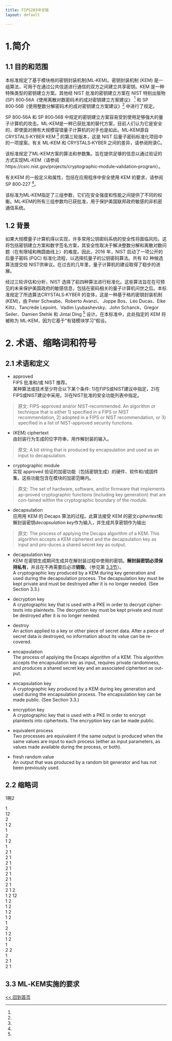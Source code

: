 ```yaml
---
title: FIPS203中文版
layout: default

---
```

# 1.简介
## 1.1 目的和范围

本标准规定了基于模块格的密钥封装机制(ML‑KEM)。密钥封装机制 (KEM) 是一组算法，可用于在通过公共信道进行通信的双方之间建立共享密钥。KEM 是一种特殊类型的密钥建立方案。其他经 NIST 批准的密钥建立方案在 NIST 特别出版物 (SP) 800‑56A《使用离散对数密码术的成对密钥建立方案建议》 [^2] 和 SP 800‑56B《使用整数分解密码术的成对密钥建立方案建议》[^3] 中进行了规定。

SP 800‑56A 和 SP 800‑56B 中规定的密钥建立方案容易受到使用足够强大的量子计算机的攻击。ML‑KEM是一种已获批准的替代方案，目前人们认为它是安全的，即使面对拥有大规模容错量子计算机的对手也是如此。ML‑KEM源自CRYSTALS‑KYBER KEM [^4] 的第三轮版本，这是 NIST 后量子密码标准化项目中的一项提案。有关 ML‑KEM 和 CRYSTALS‑KYBER 之间的差异，请参阅附录C。

该标准规定了ML‑KEM方案的算法和参数集。旨在提供足够的信息以通过验证的方式实现ML‑KEM（请参阅https://csrc.nist.gov/projects/cryptographic‑module‑validation‑program）。

有关KEM 的一般定义和属性，包括在应用程序中安全使用 KEM 的要求，请参阅 SP 800‑227 [^1]。

该标准为ML‑KEM指定了三组参数，它们在安全强度和性能之间提供了不同的权衡。ML‑KEM的所有三组参数均已获批准，用于保护美国联邦政府敏感的非机密通信系统。

## 1.2 背景

如果大规模量子计算机得以实现，许多常用公钥密码系统的安全性将面临风险。这将包括密钥建立方案和数字签名方案，其安全性取决于解决整数分解和离散对数问题（在有限域和椭圆曲线上）的难度。因此，2016 年，NIST 启动了一项公开的后量子密码 (PQC) 标准化流程，以选择抗量子的公钥密码算法。共有 82 种候选算法提交给 NIST供审议。在过去的几年里，量子计算机的建设取得了稳步的进展。

经过三轮评估和分析，NIST 选择了前四种算法进行标准化。这些算法旨在在可预见的未来保护美国政府的敏感信息，包括在密码相关的量子计算机问世之后。本标准规定了所选算法CRYSTALS‑KYBER 的变体，这是一种基于格的密钥封装机制 (KEM)，由 Peter Schwabe、Roberto Avanzi、 Joppe Bos、Léo Ducas、Eike Kiltz、Tancrède Lepoint、Vadim Lyubashevsky、John Schanck、Gregor Seiler、Damien Stehlé 和 Jintai Ding [^4] 设计。在本标准中，此处指定的 KEM 将被称为 ML‑KEM，因为它基于“有错模块学习”假设。

# 2. 术语、缩略词和符号


## 2.1 术语和定义
- approved   
FIPS 批准和/或 NIST 推荐。  
某种算法或技术至少符合以下某个条件: 1)在FIPS或NIST建议中指定，2)在FIPS或NIST建议中采用，3)在NIST批准的安全功能列表中指定。   
> 原文: FIPS-approved and/or NIST-recommended. An algorithm or technique that is either 1) specified in a FIPS or NIST recommendation, 2) adopted in a FIPS or NIST recommendation, or 3) specified in a list of NIST-approved security functions.

- (KEM) ciphertext   
由封装行为生成的位字符串，用作解封装的输入。   
> 原文: A bit string that is produced by encapsulation and used as an input to decapsulation. 

- cryptographic module   
实现 approved 验证的加密功能（包括密钥生成）的硬件、软件和/或固件集，这些功能包含在模块的加密范畴内。   
> 原文: The set of hardware, software, and/or firmware that implements ap-proved cryptographic functions (including key generation) that are con-tained within the cryptographic boundary of the module. 

- decapsulation   
应用用 KEM 的 Decaps 算法的过程。此算法接受 KEM 的密文*ciphertext*和解封装密钥*decapsulation key*作为输入，并生成共享密钥作为输出   
> 原文: The process of applying the Decaps algorithm of a KEM. This algorithm accepts a KEM ciphertext and the decapsulation key as input and pro-duces a shared secret key as output. 

- decapsulation key   
KEM 在密钥生成期间生成并在解封装过程中使用的密钥。**解封装密钥必须保持私有**，并且在不再需要后必须**销毁**。（参见第 [3.3节]）。   
A cryptographic key produced by a KEM during key generation and used during the decapsulation process. The decapsulation key must be kept private and must be destroyed after it is no longer needed. (See Section 3.3.) 

- decryption key   
A cryptographic key that is used with a PKE in order to decrypt cipher-texts into plaintexts. The decryption key must be kept private and must be destroyed after it is no longer needed. 

- destroy   
An action applied to a key or other piece of secret data. After a piece of secret data is destroyed, no information about its value can be re-covered. 

- encapsulation   
The process of applying the Encaps algorithm of a KEM. This algorithm accepts the encapsulation key as input, requires private randomness, and produces a shared secret key and an associated ciphertext as out-put.

- encapsulation key   
A cryptographic key produced by a KEM during key generation and used during the encapsulation process. The encapsulation key can be made public. (See Section 3.3.) 

- encryption key   
A cryptographic key that is used with a PKE in order to encrypt plaintexts into ciphertexts. The encryption key can be made public. 

- equivalent process   
Two processes are equivalent if the same output is produced when the same values are input to each process (either as input parameters, as values made available during the process, or both). 

- fresh random value   
An output that was produced by a random bit generator and has not been previously used.

## 2.2 缩略词

1啊2

1  
12  
2  
1
2  
1  
2  
1
2  
1  
2
1  
2
1  
2
1   
2
1  
2
1  
2
1  
2
1  
2
1
2  
1
2
12  
1
2  
1
2  
1
2    
1
2  
1  
2  
1
2  
1
2  
1  
2
2  
1  
2
1  
2
1  




## 3.3 ML‑KEM实施的要求


[^1]:
[^2]: 
[^3]:
[^4]:
[^5]:
[^6]:
[^7]:
[^8]:
[^9]:
[^10]:
[^11]:
[^12]:
[^13]:
[^14]:
[^15]:
[3.3节]: #33-mlkem实施的要求


[<< 回到首页](./index)